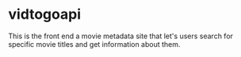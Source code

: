 # vidtogoapi
This is the front end a movie metadata site that let's users search for specific movie titles and get information about them.
